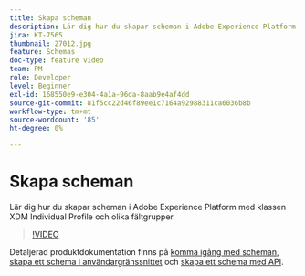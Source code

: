 ```yaml
---
title: Skapa scheman
description: Lär dig hur du skapar scheman i Adobe Experience Platform med klassen XDM Individual Profile och olika fältgrupper.
jira: KT-7565
thumbnail: 27012.jpg
feature: Schemas
doc-type: feature video
team: PM
role: Developer
level: Beginner
exl-id: 168550e9-e304-4a1a-96da-8aab9e4af4dd
source-git-commit: 81f5cc22d46f89ee1c7164a92988311ca6036b8b
workflow-type: tm+mt
source-wordcount: '85'
ht-degree: 0%

---
```


# Skapa scheman

Lär dig hur du skapar scheman i Adobe Experience Platform med klassen XDM Individual Profile och olika fältgrupper.

>[!VIDEO](https://video.tv.adobe.com/v/27012?quality=12&learn=on)

Detaljerad produktdokumentation finns på [komma igång med scheman](https://experienceleague.adobe.com/docs/journey-optimizer/using/data-management/get-started-schemas.html), [skapa ett schema i användargränssnittet](https://experienceleague.adobe.com/docs/experience-platform/xdm/tutorials/create-schema-ui.html) och [skapa ett schema med API](https://experienceleague.adobe.com/docs/experience-platform/xdm/tutorials/create-schema-api.html).
